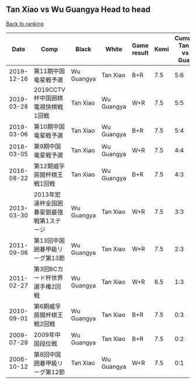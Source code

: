 ## Tan Xiao vs Wu Guangya Head to head

[Back to ranking](../../index.md)




| **Date** | **Comp** | **Black** | **White** | **Game result** | **Komi** | **Cumulative Tan Xiao vs Wu Guangya** | **Tan Xiao streak** | **Wu Guangya streak** | 
| --- | --- | --- | --- | --- | --- | --- | --- | --- |
| 2019-12-16 | 第11期中国竜星戦予選 | Wu Guangya | Tan Xiao | B+R | 7.5 | 5:6 | 0 | 2 | 
| 2019-03-28 | 2019CCTV杯中国囲棋電視快棋戦1回戦 | Tan Xiao | Wu Guangya | W+R | 7.5 | 5:5 | 0 | 1 | 
| 2019-03-06 | 第10期中国竜星戦予選 | Tan Xiao | Wu Guangya | B+R | 7.5 | 5:4 | 1 | 0 | 
| 2018-03-05 | 第9期中国竜星戦予選 | Tan Xiao | Wu Guangya | W+R | 7.5 | 4:4 | 0 | 1 | 
| 2016-08-22 | 第12期威孚房開杯棋王戦1回戦 | Tan Xiao | Wu Guangya | B+R | 7.5 | 4:3 | 4 | 0 | 
| 2013-03-30 | 2013年宏達杯全国囲碁星鋭最強戦第1ステージ | Wu Guangya | Tan Xiao | W+R | 7.5 | 3:3 | 3 | 0 | 
| 2011-09-06 | 第13回中国囲碁甲級リーグ第13節 | Wu Guangya | Tan Xiao | W+R | 7.5 | 2:3 | 2 | 0 | 
| 2011-02-27 | 第3回BCカード杯世界選手権2回戦 | Wu Guangya | Tan Xiao | W+R | 6.5 | 1:3 | 1 | 0 | 
| 2010-09-01 | 第6期威孚房開杯棋王戦2回戦 | Wu Guangya | Tan Xiao | B+R | 7.5 | 0:3 | 0 | 3 | 
| 2009-07-29 | 2009年中国段位戦 | Wu Guangya | Tan Xiao | B+R | 7.5 | 0:2 | 0 | 2 | 
| 2006-10-12 | 第8回中国囲碁甲級リーグ第12節 | Tan Xiao | Wu Guangya | W+R | 7.5 | 0:1 | 0 | 1 |




